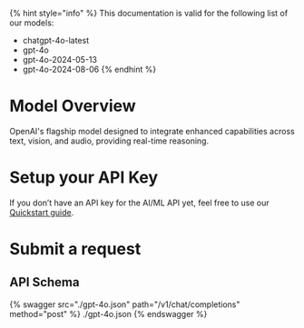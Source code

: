 [#references:start]: <> ({ "template": "openapi" })
{% hint style="info" %}
This documentation is valid for the following list of our models:
* chatgpt-4o-latest
* gpt-4o
* gpt-4o-2024-05-13
* gpt-4o-2024-08-06
{% endhint %}

# Model Overview
OpenAI&#x27;s flagship model designed to integrate enhanced capabilities across text, vision, and audio, providing real-time reasoning. 

# Setup your API Key
If you don’t have an API key for the AI/ML API yet, feel free to use our [Quickstart guide](https://docs.aimlapi.com/quickstart/setting-up).

# Submit a request
## API Schema
{% swagger src="./gpt-4o.json" path="/v1/chat/completions" method="post" %}
./gpt-4o.json
{% endswagger %}


[#references:end]: <> ({})